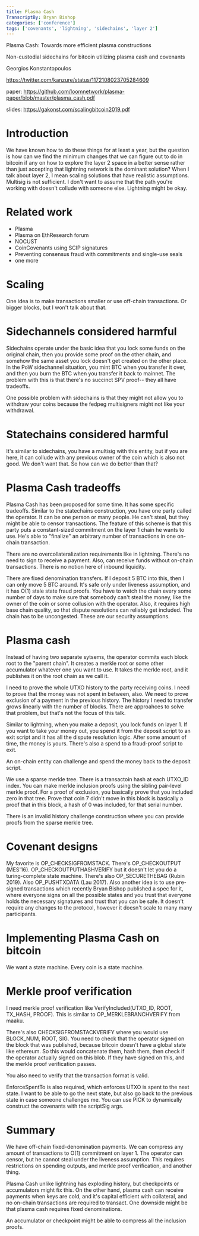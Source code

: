 ```yaml
---
title: Plasma Cash
TranscriptBy: Bryan Bishop
categories: ['conference']
tags: ['covenants', 'lightning', 'sidechains', 'layer 2']
---
```


Plasma Cash: Towards more efficient plasma constructions

Non-custodial sidechains for bitcoin utilizing plasma cash and covenants

Georgios Konstantopoulos

<https://twitter.com/kanzure/status/1172108023705284609>

paper: <https://github.com/loomnetwork/plasma-paper/blob/master/plasma_cash.pdf>

slides: <https://gakonst.com/scalingbitcoin2019.pdf>

# Introduction

We have known how to do these things for at least a year, but the question is how can we find the minimum changes that we can figure out to do in bitcoin if any on how to explore the layer 2 space in a better sense rather than just accepting that lightning network is the dominant solution? When I talk about layer 2, I mean scaling solutions that have realistic assumptions. Multisig is not sufficient. I don't want to assume that the path you're working with doesn't collude with someone else. Lightning might be okay.

# Related work

* Plasma
* Plasma on EthResearch forum
* NOCUST
* CoinCovenants using SCIP signatures
* Preventing consensus fraud with commitments and single-use seals
* one more

# Scaling

One idea is to make transactions smaller or use off-chain transactions. Or bigger blocks, but I won't talk about that.

# Sidechannels considered harmful

Sidechains operate under the basic idea that you lock some funds on the original chain, then you provide some proof on the other chain, and somehow the same asset you lock doesn't get created on the other place. In the PoW sidechannel situation, you mint BTC when you transfer it over, and then you burn the BTC when you transfer it back to mainnet. The problem with this is that there's no succinct SPV proof-- they all have tradeoffs.

One possible problem with sidechains is that they might not allow you to withdraw your coins because the fedpeg multisigners might not like your withdrawal.

# Statechains considered harmful

It's similar to sidechains, you have a multisig with this entity, but if you are here, it can collude with any previous owner of the coin which is also not good. We don't want that. So how can we do better than that?

# Plasma Cash tradeoffs

Plasma Cash has been proposed for some time. It has some specific tradeoffs. Similar to the statechains construction, you have one party called the operator. It can be one person or many people. He can't steal, but they might be able to censor transactions. The feature of this scheme is that this party puts a constant-sized commitment on the layer 1 chain he wants to use. He's able to "finalize" an arbitrary number of transactions in one on-chain transaction.

There are no overcollateralization requirements like in lightning. There's no need to sign to receive a payment. Also, can receive funds without on-chain transactions. There is no notion here of inbound liquidity.

There are fixed denomination transfers. If I deposit 5 BTC into this, then I can only move 5 BTC around. It's safe only under liveness assumption, and it has O(1) stale state fraud proofs. You have to watch the chain every some number of days to make sure that somebody can't steal the money, like the owner of the coin or some collusion with the operator. Also, it requires high base chain quality, so that dispute resolutions can reliably get included. The chain has to be uncongested. These are our security assumptions.

# Plasma cash

Instead of having two separate sytsems, the operator commits each block root to the "parent chain". It creates a merkle root or some other accumulator whatever one you want to use. It takes the merkle root, and it publishes it on the root chain as we call it.

I need to prove the whole UTXO history to the party receiving coins. I need to prove that the money was not spent in between, also.  We need to prove exclusion of a payment in the previous history. The history I need to transfer grows linearly with the number of blocks. There are approahces to solve that problem, but that's not the focus of this talk.

Similar to lightning, when you make a deposit, you lock funds on layer 1. If you want to take your money out, you spend it from the deposit script to an exit script and it has all the dispute resolution logic. After some amount of time, the money is yours. There's also a spend to a fraud-proof script to exit.

An on-chain entity can challenge and spend the money back to the deposit script.

We use a sparse merkle tree. There is a transactoin hash at each UTXO\_ID index. You can make merkle inclusion proofs using the sibling pair-level merkle proof. For a proof of exclusion, you basically prove that you included zero in that tree. Prove that coin 7 didn't move in this block is basically a proof that in this block, a hash of 0 was included, for that serial number.

There is an invalid history challenge construction where you can provide proofs from the sparse merkle tree.

# Covenant designs

My favorite is OP\_CHECKSIGFROMSTACK. There's OP\_CHECKOUTPUT (MES'16). OP\_CHECKOUTPUTHASHVERIFY but it doesn't let you do a turing-complete state machine. There's also OP\_SECURETHEBAG (Rubin 2019). Also OP\_PUSHTXDATA (Lau 2017). Also another idea is to use pre-signed transactions which recently Bryan Bishop published a spec for it, where everyone signs on all the possible states and you trust that everyone holds the necessary signatures and trust that you can be safe. It doesn't require any changes to the protocol, however it doesn't scale to many many participants.

# Implementing Plasma Cash on bitcoin

We want a state machine. Every coin is a state machine.

# Merkle proof verification

I need merkle proof verification like VerifyIncluded(UTXO\_ID, ROOT, TX\_HASH, PROOF). This is similar to OP\_MERKLEBRANCHVERIFY from maaku.

There's also CHECKSIGFROMSTACKVERIFY where you would use BLOCK\_NUM, ROOT, SIG. You need to check that the operator signed on the block that was published, because bitcoin doesn't have a global state like ethereum. So this would concatenate them, hash them, then check if the operator actually signed on this blob. If they have signed on this, and the merkle proof verification passes.

You also need to verify that the transaction format is valid.

EnforceSpentTo is also required, which enforces UTXO is spent to the next state. I want to be able to go the next state, but also go back to the previous state in case someone challenges me. You can use PICK to dynamically construct the covenants with the scriptSig args.

# Summary

We have off-chain fixed-denomination payments. We can compress any amount of transactions to O(1) commitment on layer 1. The operator can censor, but he cannot steal under the liveness assumption. This requires restrictions on spending outputs, and merkle proof verification, and another thing.

Plasma Cash unlike lightning has exploding history, but checkpoints or accumulators might fix this. On the other hand, plasma cash can receive payments when keys are cold, and it's capital efficient with collateral, and no on-chain transactions are required to transact. One downside might be that plasma cash requires fixed denominations.

An accumulator or checkpoint might be able to compress all the inclusion proofs.

